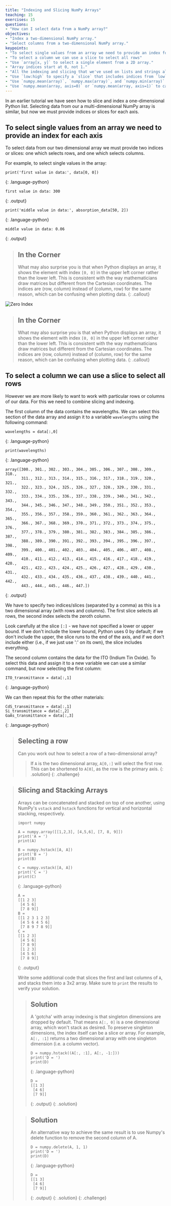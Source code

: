 ```yaml
---
title: "Indexing and Slicing NumPy Arrays"
teaching: 15
exercises: 15
questions:
- "How can I select data from a NumPy array?"
objectives:
- "Index a two-dimensional NumPy array."
- "Select columns from a two-dimensional NumPy array."
keypoints:
- "To select single values from an array we need to provide an index for each axis"
- "To select a column we can use a slice to select all rows"
- "Use `array[x, y]` to select a single element from a 2D array."
- "Array indices start at 0, not 1."
- "All the indexing and slicing that we've used on lists and strings also works on arrays."
- "Use `low:high` to specify a `slice` that includes indices from `low` to `high-1`."
- "Use `numpy.mean(array)`, `numpy.max(array)`, and `numpy.min(array)` to calculate simple statistics."
- "Use `numpy.mean(array, axis=0)` or `numpy.mean(array, axis=1)` to calculate statistics across the specified axis."
---
```



In an earlier tutorial we have seen how to slice and index a one-dimensional Python list. 
Selecting data from our a multi-dimensional NumPy array is similar, but now we must provide indices or slices for each axis.

## To select single values from an array we need to provide an index for each axis

To select data from our two dimensional array we must provide two indices or slices: 
one which selects rows, and one which selects columns.

For example, to select single values in the array:

~~~
print('first value in data:', data[0, 0])
~~~
{: .language-python}

~~~
first value in data: 300
~~~
{: .output}

~~~
print('middle value in data:', absorption_data[50, 2])
~~~
{: .language-python}

~~~
middle value in data: 0.06
~~~
{: .output}

> ## In the Corner
>
> What may also surprise you is that when Python displays an array,
> it shows the element with index `[0, 0]` in the upper left corner
> rather than the lower left.
> This is consistent with the way mathematicians draw matrices
> but different from the Cartesian coordinates.
> The indices are (row, column) instead of (column, row) for the same reason,
> which can be confusing when plotting data.
{: .callout}

![Zero Index](../fig/python-zero-index.png)

> ## In the Corner
>
> What may also surprise you is that when Python displays an array,
> it shows the element with index `[0, 0]` in the upper left corner
> rather than the lower left.
> This is consistent with the way mathematicians draw matrices
> but different from the Cartesian coordinates.
> The indices are (row, column) instead of (column, row) for the same reason,
> which can be confusing when plotting data.
{: .callout}

## To select a column we can use a slice to select all rows

However we are more likely to want to work with particular rows or columns of our data. For this we need to combine slicing and indexing.

The first column of the data contains the wavelengths. We can select this section of the data array and assign it to a variable `wavelengths` using the following command:

~~~
wavelengths = data[:,0]
~~~
{: .language-python}

~~~
print(wavelengths)
~~~
{: .language-python}

~~~
array([300., 301., 302., 303., 304., 305., 306., 307., 308., 309., 310.,
       311., 312., 313., 314., 315., 316., 317., 318., 319., 320., 321.,
       322., 323., 324., 325., 326., 327., 328., 329., 330., 331., 332.,
       333., 334., 335., 336., 337., 338., 339., 340., 341., 342., 343.,
       344., 345., 346., 347., 348., 349., 350., 351., 352., 353., 354.,
       355., 356., 357., 358., 359., 360., 361., 362., 363., 364., 365.,
       366., 367., 368., 369., 370., 371., 372., 373., 374., 375., 376.,
       377., 378., 379., 380., 381., 382., 383., 384., 385., 386., 387.,
       388., 389., 390., 391., 392., 393., 394., 395., 396., 397., 398.,
       399., 400., 401., 402., 403., 404., 405., 406., 407., 408., 409.,
       410., 411., 412., 413., 414., 415., 416., 417., 418., 419., 420.,
       421., 422., 423., 424., 425., 426., 427., 428., 429., 430., 431.,
       432., 433., 434., 435., 436., 437., 438., 439., 440., 441., 442.,
       443., 444., 445., 446., 447.])
~~~
{: .output}

We have to specify two indices/slices (separated by a comma) as this is a two dimensional array (with rows and columns). 
The first slice selects all rows, the second index selects the zeroth column. 

Look carefully at the slice `[:]` - we have not specified a lower or upper bound. If we don't include the lower
bound, Python uses 0 by default; if we don't include the upper, the slice runs to the end of the
axis, and if we don't include either (i.e., if we just use ':' on its own), the slice includes
everything. 

The second column contains the data for the ITO (Indium Tin Oxide). To select this data and assign it to a new variable we can use a similar command, but now selecting the first column:

~~~
ITO_transmittance = data[:,1]
~~~
{: .language-python}

We can then repeat this for the other materials:

~~~
CdS_transmittance = data[:,1]
Si_transmittance = data[:,2]
GaAs_transmittance = data[:,3]
~~~
{: .language-python}

> ## Selecting a row
>
> Can you work out how to select a row of a two-dimensional array?
> 
> > If `A` is the two dimensional array, `A[0,:]` will select the first row. 
> > This can be shortened to `A[0]`, as the row is the primary axis.
> > {: .solution}
{: .challenge}

> ## Slicing and Stacking Arrays
>
> Arrays can be concatenated and stacked on top of one another,
> using NumPy's `vstack` and `hstack` functions for vertical and horizontal stacking, respectively.
>
> ~~~
> import numpy
>
> A = numpy.array([[1,2,3], [4,5,6], [7, 8, 9]])
> print('A = ')
> print(A)
>
> B = numpy.hstack([A, A])
> print('B = ')
> print(B)
>
> C = numpy.vstack([A, A])
> print('C = ')
> print(C)
> ~~~
> {: .language-python}
>
> ~~~
> A =
> [[1 2 3]
>  [4 5 6]
>  [7 8 9]]
> B =
> [[1 2 3 1 2 3]
>  [4 5 6 4 5 6]
>  [7 8 9 7 8 9]]
> C =
> [[1 2 3]
>  [4 5 6]
>  [7 8 9]
>  [1 2 3]
>  [4 5 6]
>  [7 8 9]]
> ~~~
> {: .output}
>
> Write some additional code that slices the first and last columns of `A`,
> and stacks them into a 3x2 array.
> Make sure to `print` the results to verify your solution.
>
> > ## Solution
> >
> > A 'gotcha' with array indexing is that singleton dimensions
> > are dropped by default. That means `A[:, 0]` is a one dimensional
> > array, which won't stack as desired. To preserve singleton dimensions,
> > the index itself can be a slice or array. For example, `A[:, :1]` returns
> > a two dimensional array with one singleton dimension (i.e. a column
> > vector).
> >
> > ~~~
> > D = numpy.hstack((A[:, :1], A[:, -1:]))
> > print('D = ')
> > print(D)
> > ~~~
> > {: .language-python}
> >
> > ~~~
> > D =
> > [[1 3]
> >  [4 6]
> >  [7 9]]
> > ~~~
> > {: .output}
> {: .solution}
>
> > ## Solution
> >
> > An alternative way to achieve the same result is to use Numpy's
> > delete function to remove the second column of A.
> >
> > ~~~
> > D = numpy.delete(A, 1, 1)
> > print('D = ')
> > print(D)
> > ~~~
> > {: .language-python}
> >
> > ~~~
> > D =
> > [[1 3]
> >  [4 6]
> >  [7 9]]
> > ~~~
> > {: .output}
> {: .solution}
{: .challenge}
